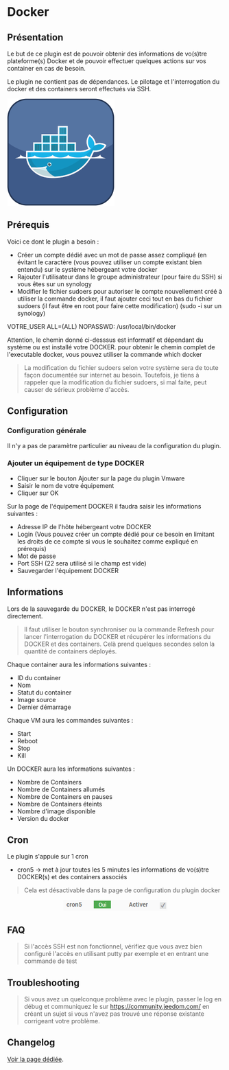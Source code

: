 # Docker

## Présentation

Le but de ce plugin est de pouvoir obtenir des informations de vo(s)tre plateforme(s) Docker et de pouvoir effectuer quelques actions sur vos container en cas de besoin.

Le plugin ne contient pas de dépendances.
Le pilotage et l'interrogation du docker et des containers seront effectués via SSH. 

![introduction01](../../../images/docker/docker_icon.png)


## Prérequis 

Voici ce dont le plugin a besoin : 
* Créer un compte dédié avec un mot de passe assez compliqué (en évitant le caractère  (vous pouvez utiliser un compte existant bien entendu) sur le système hébergeant votre docker
* Rajouter l'utilisateur dans le groupe administrateur (pour faire du SSH) si vous êtes sur un synology
* Modifier le fichier sudoers pour autoriser le compte nouvellement créé à utiliser la commande docker, il faut ajouter ceci tout en bas du fichier sudoers (il faut être en root pour faire cette modification) (sudo -i sur un synology)

VOTRE_USER  ALL=(ALL) NOPASSWD: /usr/local/bin/docker

Attention, le chemin donné ci-desssus est informatif et dépendant du système ou est installé votre DOCKER. pour obtenir le chemin complet de l'executable docker, vous pouvez utiliser la commande which docker

> La modification du fichier sudoers selon votre système sera de toute façon documentée sur internet au besoin. Toutefois, je tiens à rappeler que la modification du fichier sudoers, si mal faite, peut causer de sérieux problème d'accès.

## Configuration

### Configuration générale

Il n'y a pas de paramètre particulier au niveau de la configuration du plugin.

### Ajouter un équipement de type DOCKER

* Cliquer sur le bouton Ajouter sur la page du plugin Vmware
* Saisir le nom de votre équipement
* Cliquer sur OK

Sur la page de l'équipement DOCKER il faudra saisir les informations suivantes :

* Adresse IP de l'hôte hébergeant votre DOCKER
* Login  (Vous pouvez créer un compte dédié pour ce besoin en limitant les droits de ce compte si vous le souhaitez comme expliqué en prérequis)
* Mot de passe
* Port SSH (22 sera utilisé si le champ est vide)
* Sauvegarder l'équipement DOCKER


## Informations

Lors de la sauvegarde du DOCKER, le DOCKER n'est pas interrogé directement.

> Il faut utiliser le bouton synchroniser ou la commande Refresh pour lancer l'interrogation du DOCKER et récupérer les informations du DOCKER et des containers. Celà prend quelques secondes selon la quantité de containers déployés.

Chaque container aura les informations suivantes :
* ID du container
* Nom
* Statut du container
* Image source
* Dernier démarrage


Chaque VM aura les commandes suivantes :
* Start
* Reboot
* Stop
* Kill


Un DOCKER aura les informations suivantes : 
* Nombre de Containers
* Nombre de Containers allumés
* Nombre de Containers en pauses
* Nombre de Containers éteints
* Nombre d'image disponible
* Version du docker

## Cron

Le plugin s'appuie sur 1 cron
* cron5 -> met à jour toutes les 5 minutes les informations de vo(s)tre DOCKER(s) et des containers associés

> Cela est désactivable dans la page de configuration du plugin docker
<p align="center">
  <img src="https://github.com/TaGGoU91/jeedom_docs/blob/master/images/docker/cron_plugin.png?raw=true" alt="Liste des Crons"/>
</p>


## FAQ

> Si l'accès SSH est non fonctionnel, vérifiez que vous avez bien configuré l'accès en utilisant putty par exemple et en entrant une commande de test


## Troubleshooting

> Si vous avez un quelconque problème avec le plugin, passer le log en débug et communiquez le sur https://community.jeedom.com/ en créant un sujet si vous n'avez pas trouvé une réponse existante corrigeant votre problème.


## Changelog

[Voir la page dédiée](../changelog.md).
